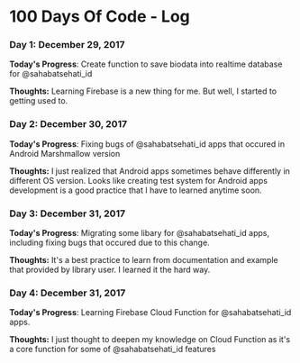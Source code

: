 # 100 Days Of Code - Log

### Day 1: December 29, 2017 

**Today's Progress**: Create function to save biodata into realtime database for @sahabatsehati_id

**Thoughts:** Learning Firebase is a new thing for me. But well, I started to getting used to.

### Day 2: December 30, 2017 

**Today's Progress**: Fixing bugs of @sahabatsehati_id apps that occured in Android Marshmallow version

**Thoughts:** I just realized that Android apps sometimes behave differently in different OS version. Looks like creating test system for Android apps development is a good practice that I have to learned anytime soon.

### Day 3: December 31, 2017 

**Today's Progress**: Migrating some libary for @sahabatsehati_id apps, including fixing bugs that occured due to this change.

**Thoughts:** It's a best practice to learn from documentation and example that provided by library user. I learned it the hard way.

### Day 4: December 31, 2017 

**Today's Progress**: Learning Firebase Cloud Function for @sahabatsehati_id apps.

**Thoughts:** I just thought to deepen my knowledge on Cloud Function as it's a core function for some of @sahabatsehati_id features
